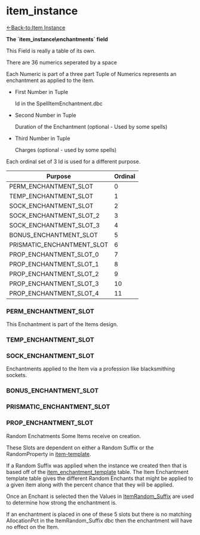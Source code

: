 # item\_instance

[<-Back-to:Item Instance](item_instance.md)

**The \`item\_instance\enchantments` field**

This Field is really a table of its own. 

There are 36 numerics seperated by a space

Each Numeric is part of a three part Tuple of Numerics represents an enchantment as applied to the item.

- First Number in Tuple 
  
    Id in the SpellItemEnchantment.dbc
 
- Second Number in Tuple
    
    Duration of the Enchantment (optional - Used by some spells)
  
- Third Number in Tuple

    Charges (optional - used by some spells) 

Each ordinal set of 3 Id is used for a different purpose.

| Purpose                       | Ordinal |
| ----------------------------- | ------- |
| PERM_ENCHANTMENT_SLOT         | 0       |
| TEMP_ENCHANTMENT_SLOT         | 1       |
| SOCK_ENCHANTMENT_SLOT         | 2       |
| SOCK_ENCHANTMENT_SLOT_2       | 3       |
| SOCK_ENCHANTMENT_SLOT_3       | 4       |
| BONUS_ENCHANTMENT_SLOT        | 5       |
| PRISMATIC_ENCHANTMENT_SLOT    | 6       |                   
| PROP_ENCHANTMENT_SLOT_0       | 7       |                   
| PROP_ENCHANTMENT_SLOT_1       | 8       |                   
| PROP_ENCHANTMENT_SLOT_2       | 9       |                   
| PROP_ENCHANTMENT_SLOT_3       | 10      |                   
| PROP_ENCHANTMENT_SLOT_4       | 11      |        

### PERM_ENCHANTMENT_SLOT
  This Enchantment is part of the Items design.
  
### TEMP_ENCHANTMENT_SLOT
### SOCK_ENCHANTMENT_SLOT
  Enchantments applied to the Item via a profession like blacksmithing sockets.
  
### BONUS_ENCHANTMENT_SLOT        
### PRISMATIC_ENCHANTMENT_SLOT    
### PROP_ENCHANTMENT_SLOT       
  Random Enchatments Some Items receive on creation. 
  
  These Slots are dependent on either a Random Suffix or the RandomProperty in [item-template](item-template).   
  
  If a Random Suffix was applied when the instance we created then that is based off of the [item_enchantment_template](item_enchantment_template) table. The Item Enchantment template table gives the different Random Enchants that might be applied to a given item along with the percent chance that they will be applied.
  
  Once an Enchant is selected then the Values in [ItemRandom_Suffix](ItemRandom_Suffix) are used to determine how strong the enchantment is. 
  
  If an enchantment is placed in one of these 5 slots but there is no matching AllocationPct in the ItemRandom_Suffix dbc then the enchantment will have no effect on the Item. 
           

